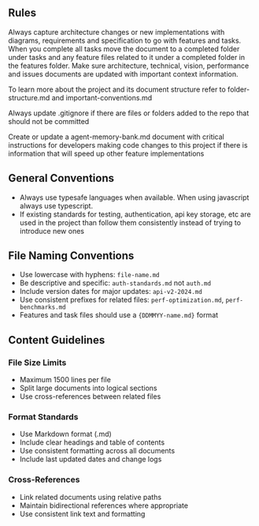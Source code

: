 ## Rules
Always capture architecture changes or new implementations with diagrams, requirements and specification to go with features and tasks. When you complete all tasks move the document to a completed folder under tasks and any feature files related to it under a completed folder in the features folder. Make sure architecture, technical, vision, performance and issues documents are updated with important context information.

To learn more about the project and its document structure refer to folder-structure.md and important-conventions.md

Always update .gitignore if there are files or folders added to the repo that should not be committed

Create or update a agent-memory-bank.md document with critical instructions for developers making code changes to this project if there is information that will speed up other feature implementations

## General Conventions
- Always use typesafe languages when available. When using javascript always use typescript.
- If existing standards for testing, authentication, api key storage, etc are used in the project than follow them consistently instead of trying to introduce new ones

## File Naming Conventions

- Use lowercase with hyphens: `file-name.md`
- Be descriptive and specific: `auth-standards.md` not `auth.md`
- Include version dates for major updates: `api-v2-2024.md`
- Use consistent prefixes for related files: `perf-optimization.md`, `perf-benchmarks.md`
- Features and task files should use a `{DDMMYY-name.md}` format

## Content Guidelines

### File Size Limits
- Maximum 1500 lines per file
- Split large documents into logical sections
- Use cross-references between related files

### Format Standards
- Use Markdown format (.md)
- Include clear headings and table of contents
- Use consistent formatting across all documents
- Include last updated dates and change logs

### Cross-References
- Link related documents using relative paths
- Maintain bidirectional references where appropriate
- Use consistent link text and formatting